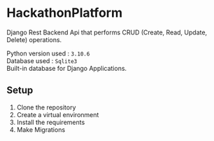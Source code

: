 # HackathonPlatform

Django Rest Backend Api that performs CRUD (Create, Read, Update, Delete) operations.

Python version used : `3.10.6` <br>
Database used : `Sqlite3`   <br>
Built-in database for Django Applications.


## Setup
1. Clone the repository
2. Create a virtual environment
3. Install the requirements
4. Make Migrations
